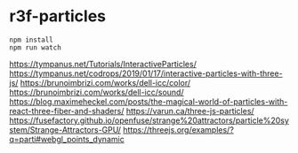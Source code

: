 # r3f-particles

```
npm install
npm run watch
```

https://tympanus.net/Tutorials/InteractiveParticles/
https://tympanus.net/codrops/2019/01/17/interactive-particles-with-three-js/
https://brunoimbrizi.com/works/dell-icc/color/
https://brunoimbrizi.com/works/dell-icc/sound/
https://blog.maximeheckel.com/posts/the-magical-world-of-particles-with-react-three-fiber-and-shaders/
https://varun.ca/three-js-particles/
https://fusefactory.github.io/openfuse/strange%20attractors/particle%20system/Strange-Attractors-GPU/
https://threejs.org/examples/?q=parti#webgl_points_dynamic
